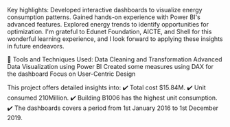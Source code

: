  Key highlights:
Developed interactive dashboards to visualize energy consumption patterns.
Gained hands-on experience with Power BI's advanced features.
Explored energy trends to identify opportunities for optimization.
I'm grateful to Edunet Foundation, AICTE, and Shell for this wonderful learning experience, and I look forward to applying these insights in future endeavors.

🔧 Tools and Techniques Used:
Data Cleaning and Transformation 
Advanced Data Visualization using Power BI
Created some measures using DAX for the dashboard
Focus on User-Centric Design

This project offers detailed insights into:
✔️ Total cost $15.84M.
✔️ Unit consumed 210Million.
✔️ Building B1006 has the highest unit consumption.
✔️ The dashboards covers a period from 1st January 2016 to 1st December 2019.
